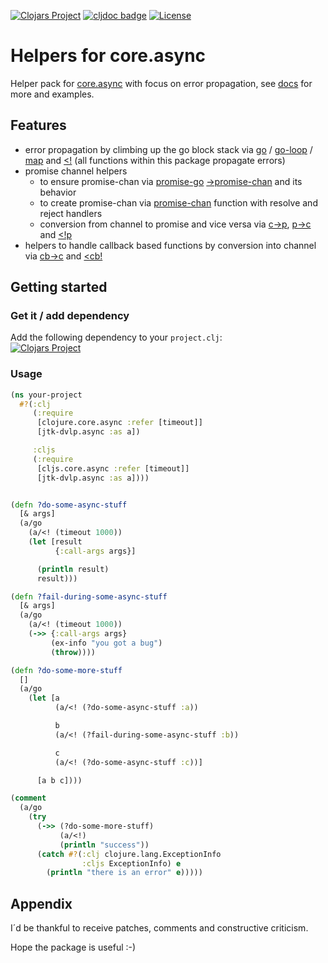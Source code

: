 [![Clojars Project](https://img.shields.io/clojars/v/jtk-dvlp/core.async-helpers.svg)](https://clojars.org/jtk-dvlp/core.async-helpers)
[![cljdoc badge](https://cljdoc.org/badge/jtk-dvlp/core.async-helpers)](https://cljdoc.org/d/jtk-dvlp/core.async-helpers/CURRENT)
[![License](https://img.shields.io/badge/License-EPL%202.0-red.svg)](https://opensource.org/licenses/EPL-2.0)

# Helpers for core.async

Helper pack for [core.async](https://github.com/clojure/core.async) with focus on error propagation, see [docs](https://cljdoc.org/d/jtk-dvlp/core.async-helpers/CURRENT) for more and examples.

## Features

  * error propagation by climbing up the go block stack via [go](https://cljdoc.org/d/jtk-dvlp/core.async-helpers/CURRENT/api/jtk-dvlp.async#go) / [go-loop](https://cljdoc.org/d/jtk-dvlp/core.async-helpers/CURRENT/api/jtk-dvlp.async#go-loop) / [map](https://cljdoc.org/d/jtk-dvlp/core.async-helpers/CURRENT/api/jtk-dvlp.async#map) and [<!](https://cljdoc.org/d/jtk-dvlp/core.async-helpers/CURRENT/api/jtk-dvlp.async#<!) (all functions within this package propagate errors)
  * promise channel helpers
    * to ensure promise-chan via [promise-go](https://cljdoc.org/d/jtk-dvlp/core.async-helpers/CURRENT/api/jtk-dvlp.async.interop.promise#promise-go) [->promise-chan](https://cljdoc.org/d/jtk-dvlp/core.async-helpers/CURRENT/api/jtk-dvlp.async.interop.promise#->promise-chan) and its behavior
    * to create promise-chan via [promise-chan](https://cljdoc.org/d/jtk-dvlp/core.async-helpers/CURRENT/api/jtk-dvlp.async.interop.promise#promise-chan) function with resolve and reject handlers
    * conversion from channel to promise and vice versa via [c->p](https://cljdoc.org/d/jtk-dvlp/core.async-helpers/CURRENT/api/jtk-dvlp.async.inertop.promise#c->p), [p->c](https://cljdoc.org/d/jtk-dvlp/core.async-helpers/CURRENT/api/jtk-dvlp.async.inertop.promise#p->c) and [<!p](https://cljdoc.org/d/jtk-dvlp/core.async-helpers/CURRENT/api/jtk-dvlp.async.interop.promise#<!p)
  * helpers to handle callback based functions by conversion into channel via [cb->c](https://cljdoc.org/d/jtk-dvlp/core.async-helpers/CURRENT/api/jtk-dvlp.async.interop.callback#cb->c) and [<cb!](https://cljdoc.org/d/jtk-dvlp/core.async-helpers/CURRENT/api/jtk-dvlp.async.interop.callback#<cb!)

## Getting started

### Get it / add dependency

Add the following dependency to your `project.clj`:<br>
[![Clojars Project](https://img.shields.io/clojars/v/jtk-dvlp/core.async-helpers.svg)](https://clojars.org/jtk-dvlp/core.async-helpers)

### Usage

```clojure
(ns your-project
  #?(:clj
     (:require
      [clojure.core.async :refer [timeout]]
      [jtk-dvlp.async :as a])

     :cljs
     (:require
      [cljs.core.async :refer [timeout]]
      [jtk-dvlp.async :as a])))


(defn ?do-some-async-stuff
  [& args]
  (a/go
    (a/<! (timeout 1000))
    (let [result
          {:call-args args}]

      (println result)
      result)))

(defn ?fail-during-some-async-stuff
  [& args]
  (a/go
    (a/<! (timeout 1000))
    (->> {:call-args args}
         (ex-info "you got a bug")
         (throw))))

(defn ?do-some-more-stuff
  []
  (a/go
    (let [a
          (a/<! (?do-some-async-stuff :a))

          b
          (a/<! (?fail-during-some-async-stuff :b))

          c
          (a/<! (?do-some-async-stuff :c))]

      [a b c])))

(comment
  (a/go
    (try
      (->> (?do-some-more-stuff)
           (a/<!)
           (println "success"))
      (catch #?(:clj clojure.lang.ExceptionInfo
                :cljs ExceptionInfo) e
        (println "there is an error" e)))))
```


## Appendix

I´d be thankful to receive patches, comments and constructive criticism.

Hope the package is useful :-)
